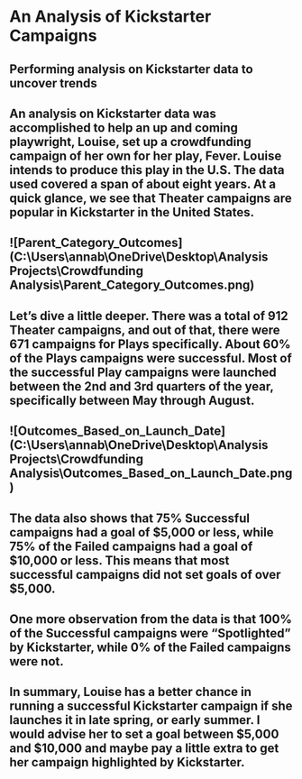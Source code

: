 # An Analysis of Kickstarter Campaigns
## Performing analysis on Kickstarter data to uncover trends
An analysis on Kickstarter data was accomplished to help an up and coming playwright, Louise, set up a crowdfunding campaign of her own for her play, Fever.  Louise intends to produce this play in the U.S.  The data used covered a span of about eight years.  At a quick glance, we see that Theater campaigns are popular in Kickstarter in the United States.
---
![Parent_Category_Outcomes](C:\Users\annab\OneDrive\Desktop\Analysis Projects\Crowdfunding Analysis\Parent_Category_Outcomes.png)
---
Let’s dive a little deeper.  There was a total of 912 Theater campaigns, and out of that, there were 671 campaigns for Plays specifically.  About 60% of the Plays campaigns were successful.  Most of the successful Play campaigns were launched between the 2nd and 3rd quarters of the year, specifically between May through August.
---
![Outcomes_Based_on_Launch_Date](C:\Users\annab\OneDrive\Desktop\Analysis Projects\Crowdfunding Analysis\Outcomes_Based_on_Launch_Date.png)
---
The data also shows that 75% Successful campaigns had a goal of $5,000 or less, while 75% of the Failed campaigns had a goal of $10,000 or less.  This means that most successful campaigns did not set goals of over $5,000.
---
One more observation from the data is that 100% of the Successful campaigns were “Spotlighted” by Kickstarter, while 0% of the Failed campaigns were not.
---
In summary, Louise has a better chance in running a successful Kickstarter campaign if she launches it in late spring, or early summer.  I would advise her to set a goal between $5,000 and $10,000 and maybe pay a little extra to get her campaign highlighted by Kickstarter.
---
